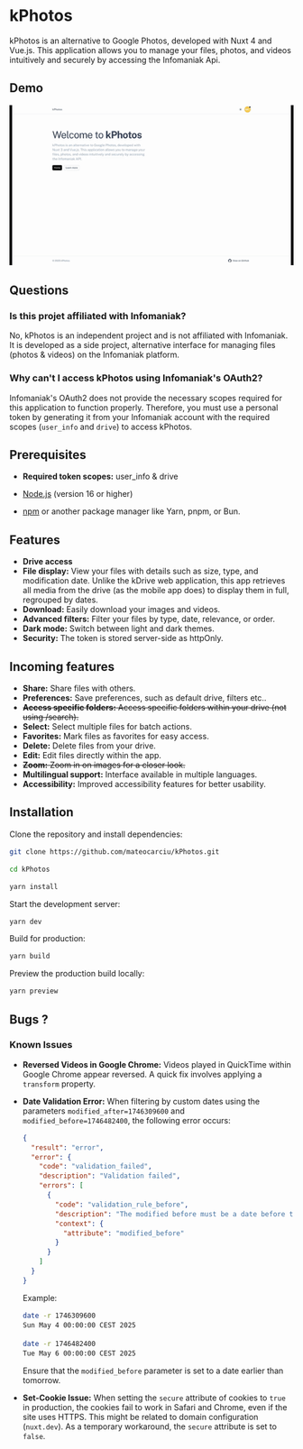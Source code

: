 # kPhotos

kPhotos is an alternative to Google Photos, developed with Nuxt 4 and Vue.js. This application allows you to manage your files, photos, and videos intuitively and securely by accessing the Infomaniak Api.

## Demo

![Preview](/public/preview.gif)

## Questions

### Is this projet affiliated with Infomaniak?

No, kPhotos is an independent project and is not affiliated with Infomaniak. It is developed as a side project, alternative interface for managing files (photos & videos) on the Infomaniak platform.

### Why can't I access kPhotos using Infomaniak's OAuth2?

Infomaniak's OAuth2 does not provide the necessary scopes required for this application to function properly. Therefore, you must use a personal token by generating it from your Infomaniak account with the required scopes (`user_info` and `drive`) to access kPhotos.

## Prerequisites

- **Required token scopes:** user_info & drive

- [Node.js](https://nodejs.org/) (version 16 or higher)
- [npm](https://www.npmjs.com/) or another package manager like Yarn, pnpm, or Bun.

## Features

- **Drive access**
- **File display:** View your files with details such as size, type, and modification date. Unlike the kDrive web application, this app retrieves all media from the drive (as the mobile app does) to display them in full, regrouped by dates.
- **Download:** Easily download your images and videos.
- **Advanced filters:** Filter your files by type, date, relevance, or order.
- **Dark mode:** Switch between light and dark themes.
- **Security:** The token is stored server-side as httpOnly.

## Incoming features

- **Share:** Share files with others.
- **Preferences:** Save preferences, such as default drive, filters etc..
- ~~**Access specific folders:** Access specific folders within your drive (not using /search).~~
- **Select:** Select multiple files for batch actions.
- **Favorites:** Mark files as favorites for easy access.
- **Delete:** Delete files from your drive.
- **Edit:** Edit files directly within the app.
- ~~**Zoom:** Zoom in on images for a closer look.~~
- **Multilingual support:** Interface available in multiple languages.
- **Accessibility:** Improved accessibility features for better usability.

## Installation

Clone the repository and install dependencies:

```bash
git clone https://github.com/mateocarciu/kPhotos.git
```

```bash
cd kPhotos
```

```bash
yarn install
```

Start the development server:

```bash
yarn dev
```

Build for production:

```bash
yarn build
```

Preview the production build locally:

```bash
yarn preview
```

## Bugs ?

### Known Issues

- **Reversed Videos in Google Chrome:** Videos played in QuickTime within Google Chrome appear reversed. A quick fix involves applying a `transform` property.

- **Date Validation Error:** When filtering by custom dates using the parameters `modified_after=1746309600` and `modified_before=1746482400`, the following error occurs:

  ```json
  {
    "result": "error",
    "error": {
      "code": "validation_failed",
      "description": "Validation failed",
      "errors": [
        {
          "code": "validation_rule_before",
          "description": "The modified before must be a date before tomorrow.",
          "context": {
            "attribute": "modified_before"
          }
        }
      ]
    }
  }
  ```

  Example:

  ```bash
  date -r 1746309600
  Sun May 4 00:00:00 CEST 2025

  date -r 1746482400
  Tue May 6 00:00:00 CEST 2025
  ```

  Ensure that the `modified_before` parameter is set to a date earlier than tomorrow.

- **Set-Cookie Issue:** When setting the `secure` attribute of cookies to `true` in production, the cookies fail to work in Safari and Chrome, even if the site uses HTTPS. This might be related to domain configuration (`nuxt.dev`). As a temporary workaround, the `secure` attribute is set to `false`.
